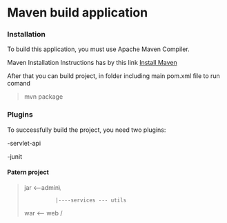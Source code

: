 # Maven build application
### Installation
To build this application, you must use Apache Maven Compiler.

Maven Installation Instructions has by this link [Install Maven](http://maven.apache.org/install.html)

After that you can build project, in folder including main pom.xml file to run comand 
>  mvn package


### Plugins
To successfully build the project, you need two plugins:

-servlet-api 

-junit


#### Patern project
> jar <--admin\
> 
>               |----services --- utils
>                         
> war  <-- web / 
> 
>